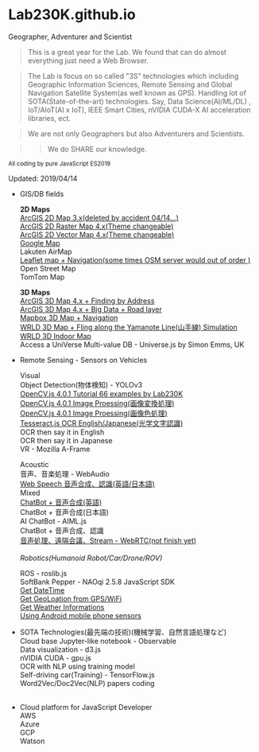 # Lab230K.github.io
Geographer, Adventurer and Scientist

> This is a great year for the Lab. We found that can do almost everything just
> need a Web Browser.

> The Lab is focus on so called "3S" technologies which including Geographic
> Information Sciences, Remote Sensing and Global Navigation Satellite System(as
> well known as GPS). Handling lot of SOTA(State-of-the-art) technologies. Say,
> Data Science(AI/ML/DL) , IoT/AIoT(AI x IoT), IEEE Smart Cities, nVIDIA CUDA-X AI
> acceleration libraries, ect.

> We are not only Geographers but also Adventurers and Scientists.
      
>> We do SHARE our knowledge.

<small>All coding by pure JavaScript ES2019</small>

Updated: 2019/04/14

* GIS/DB fields

    <b>2D Maps</b><br />
    <a href="">ArcGIS 2D Map 3.x(deleted by accident 04/14...)</a><br />
    <a href="https://lab230k.github.io/Maps0410R.html">ArcGIS 2D Raster Map 4.x(Theme changeable)</a><br />
    <a href="https://lab230k.github.io/Maps0410V.html">ArcGIS 2D Vector Map 4.x(Theme changeable)</a><br />
    <a href="https://regular-flock.glitch.me/test_maps_ok.html">Google Map</a><br />
    Lakuten AirMap<br />
    <a href="https://outstanding-afterthought.glitch.me/leaflet.html">Leaflet map + Navigation(some times OSM server would out of order )</a><br />
    Open Street Map<br />
    TomTom Map<br />
    
    <b>3D Maps</b><br />
    <a href="https://lab230k.github.io/Test040404.html">ArcGIS 3D Map 4.x + Finding by Address</a><br />
    <a href="https://outstanding-afterthought.glitch.me/testArcGIS410.html">ArcGIS 3D Map 4.x + Big Data + Road layer</a><br />
    <a href="https://outstanding-afterthought.glitch.me/testMapboxNav3DOK0127.html">Mapbox 3D Map + Navigation</a><br />
    <a href="https://glaze-sawfish.glitch.me/pilot1.html">WRLD 3D Map +  Fling along the Yamanote Line(山手線) Simulation</a><br />
    <a href="https://outstanding-afterthought.glitch.me/test.html">WRLD 3D Indoor Map</a><br />
    Access a UniVerse Multi-value DB - Universe.js by Simon Emms, UK<br />
* Remote Sensing - Sensors on Vehicles</i><br />

    Visual<br />
    Object Detection(物体検知) - YOLOv3<br />
    <a href="https://Lab230K.github.io/OpenCV.js-Tutorial/index.html">OpenCV.js 4.0.1 Tutorial 66 examples by Lab230K</a><br />
    <a href="https://regular-flock.glitch.me/test_beforeafter_ok.html">OpenCV.js 4.0.1 Image Proessing(画像変換処理)</a><br />
    <a href="https://regular-flock.glitch.me/RGBHSVLABMstdOK.html">OpenCV.js 4.0.1 Image Proessing(画像色処理)</a><br />
    <a href="https://lab230k.github.io/Tesserat.js%20Tutorial/test.html">Tesseract.js OCR English/Japanese(光学文字認識)</a><br />
    OCR then say it in English</a><br />
    OCR then say it in Japanese</a><br />
    VR - Mozilla A-Frame<br />
    
    Acoustic<br />
    音声、音楽処理 - WebAudio<br />
    <a href="https://regular-flock.glitch.me/station0114b2.html">Web Speech 音声合成、認識(英語/日本語)</a><br />
    Mixed<br />
    <a href="https://lab230k.github.io/chatbot.html">ChatBot + 音声合成(英語)</a><br />
    ChatBot + 音声合成(日本語)<br />
    AI ChatBot - AIML.js<br />
    ChatBot + 音声合成、認識<br />
    <a href="https://regular-flock.glitch.me/robot.html">音声処理、遠隔会議、Stream - WebRTC(not finish yet)</a><br />
    <br />
    <i>Robotics(Humanoid Robot/Car/Drone/ROV)</i><br />
    
    ROS - roslib.js<br />
    SoftBank Pepper - NAOqi 2.5.8 JavaScript SDK<br />
    <a href="https://regular-flock.glitch.me/robot.html">Get DateTime</a><br />
    <a href="https://regular-flock.glitch.me/robot.html">Get GeoLoation from GPS/WiFi</a><br />
    <a href="https://glaze-sawfish.glitch.me/pilot1.html">Get Weather Informations</a><br />
    <a href="https://regular-flock.glitch.me/robot.html">Using Android mobile phone sensors</a><br />

* SOTA Technologies(最先端の技術)(機械学習、自然言語処理など)<br />
    Cloud base Jupyter-like notebook - Observable<br />
    Data visualization - d3.js<br />
    nVIDIA CUDA - gpu.js<br />
    OCR with NLP using training model<br />
    Self-driving car(Training) - TensorFlow.js<br />
    Word2Vec/Doc2Vec(NLP) papers coding<br />
    <br />
* Cloud platform for JavaScript Developer<br />
    AWS<br />
    Azure<br />
    GCP<br /> 
    Watson<br />
